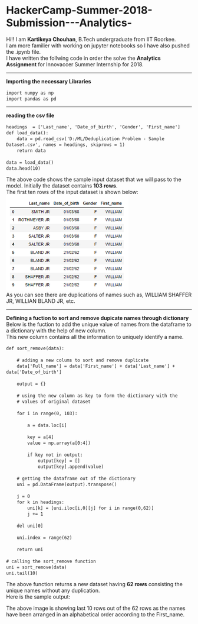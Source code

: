 # HackerCamp-Summer-2018-Submission---Analytics-

Hi!! I am **Kartikeya Chouhan**, B.Tech undergraduate from IIT Roorkee.    
I am more familier with working on jupyter notebooks so I have also pushed the .ipynb file.  
I have written the follwing code in order the solve the **Analytics Assignment** for Innovaccer Summer Internship for 2018.

---
**Importing the necessary Libraries**
```
import numpy as np
import pandas as pd
```
---
**reading the csv file**
```
headings  = ['Last_name', 'Date_of_birth', 'Gender', 'First_name']
def load_data():
    data = pd.read_csv('D:/ML/Deduplication Problem - Sample Dataset.csv', names = headings, skiprows = 1)
    return data

data = load_data()
data.head(10)
```
The above code shows the sample input dataset that we will pass to the model. Initially the dataset contains **103 rows**.     
The first ten rows of the input dataset is shown below:
![](Input_Dataset.PNG)  
As you can see there are duplications of names such as, WILLIAM SHAFFER JR, WILLIAN BLAND JR, etc.

---
**Defining a fuction to sort and remove dupicate names through dictionary**  
Below is the fuction to add the unique value of names from the dataframe to a dictionary with the help of new column.     
This new column contains all the information to uniquely identify a name.  
```
def sort_remove(data):
    
    # adding a new colums to sort and remove duplicate
    data['Full_name'] = data['First_name'] + data['Last_name'] + data['Date_of_birth']
    
    output = {}
    
    # using the new column as key to form the dictionary with the
    # values of original dataset
    
    for i in range(0, 103):
        
        a = data.loc[i]
        
        key = a[4]
        value = np.array(a[0:4])
        
        if key not in output:
            output[key] = []
            output[key].append(value)
    
    # getting the dataframe out of the dictionary
    uni = pd.DataFrame(output).transpose()
    
    j = 0
    for k in headings:
        uni[k] = [uni.iloc[i,0][j] for i in range(0,62)]
        j += 1

    del uni[0]
    
    uni.index = range(62)
    
    return uni

# calling the sort_remove function
uni = sort_remove(data)
uni.tail(10)
```
The above function returns a new dataset having **62 rows** consisting the unique names without any duplication.     
Here is the sample output:   

The above image is showing last 10 rows out of the 62 rows as the names have been arranged in an alphabetical order according to the First_name.
